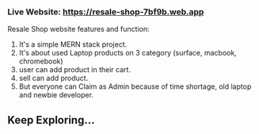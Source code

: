 ### Live Website: https://resale-shop-7bf9b.web.app

Resale Shop website features and function:
1. It's a simple MERN stack project.
2. It's about used Laptop products on 3 category (surface, macbook, chromebook)
3. user can add product in their cart.
4. sell can add product.
5. But everyone can Claim as Admin because of time shortage, old laptop and newbie developer.
## Keep Exploring...
